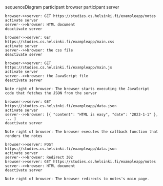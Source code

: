 sequenceDiagram
    participant browser
    participant server
    
    browser->>server: GET https://studies.cs.helsinki.fi/exampleapp/notes
    activate server
    server-->>browser: HTML document
    deactivate server
    
    browser->>server: GET https://studies.cs.helsinki.fi/exampleapp/main.css
    activate server
    server-->>browser: the css file
    deactivate server
    
    browser->>server: GET https://studies.cs.helsinki.fi/exampleapp/main.js
    activate server
    server-->>browser: the JavaScript file
    deactivate server
    
    Note right of browser: The browser starts executing the JavaScript code that fetches the JSON from the server
    
    browser->>server: GET https://studies.cs.helsinki.fi/exampleapp/data.json
    activate server
    server-->>browser: [{ "content": "HTML is easy", "date": "2023-1-1" }, ... ]
    deactivate server
    
    Note right of browser: The browser executes the callback function that renders the notes
    
    browser->>server: POST https://studies.cs.helsinki.fi/exampleapp/data.json
    activate server
    server-->>browser: Redirect 302
    browser->>server: GET https://studies.cs.helsinki.fi/exampleapp/notes
    server-->>browser: HTML document
    deactivate server
    
    Note right of browser: The browser redirects to notes's main page.
